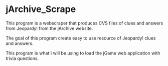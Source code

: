 # jArchive_Scrape
This program is a webscraper that produces CVS files of clues and answers from Jeopardy! from the jArchive website.

The goal of this program create easy to use resource of Jeopardy! clues and answers.

This program is what I will be using to load the jGame web application with trivia questions.
